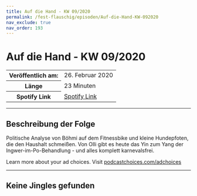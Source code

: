 ```yaml
---
title: Auf die Hand - KW 09/2020
permalink: /fest-flauschig/episoden/Auf-die-Hand-KW-092020
nav_exclude: true
nav_order: 193
---
```


# Auf die Hand - KW 09/2020
<table class="resp-table dcf-table dcf-table-responsive dcf-table-bordered dcf-table-striped dcf-w-100%">
                    <tbody>
                        <tr>
                            <th scope="row">Veröffentlich am:</th>
                            <td data-label="Veröffentlich am:">26. Februar 2020</td>
                        </tr>
                        <tr>
                            <th scope="row">Länge </th>
                            <td data-label="Länge ">23 Minuten</td>
                        </tr><tr>
                                <th scope="row">Spotify Link</th>
                                <td data-label="Spotify Link"><a href="https://open.spotify.com/episode/63ceYkrS7y1qAkbjseTmZ7">Spotify Link</a></td>
                            </tr></tbody>
                </table>

***

## Beschreibung der Folge

<div>
Politische Analyse von Böhmi auf dem Fitnessbike und kleine Hundepfoten, die den Haushalt schmeißen. Von Olli gibt es heute das Yin zum Yang der Ingwer-im-Po-Behandlung - und alles komplett karnevalsfrei.<p> </p><p>Learn more about your ad choices. Visit <a href="https://podcastchoices.com/adchoices">podcastchoices.com/adchoices</a></p>  
</div>

***

## Keine Jingles gefunden